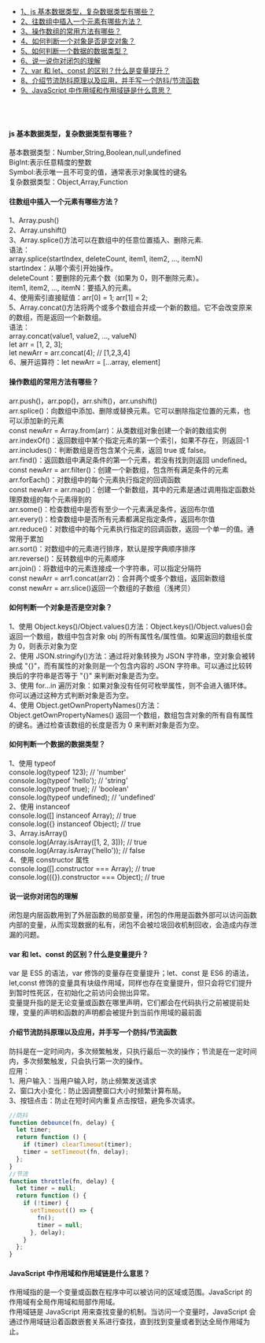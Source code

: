 - [1、js 基本数据类型，复杂数据类型有哪些？](#js-基本数据类型复杂数据类型有哪些)
- [2、往数组中插入一个元素有哪些方法？](#往数组中插入一个元素有哪些方法)
- [3、操作数组的常用方法有哪些？](#操作数组的常用方法有哪些)
- [4、如何判断一个对象是否是空对象？](#如何判断一个对象是否是空对象)
- [5、如何判断一个数据的数据类型？](#如何判断一个数据的数据类型)
- [6、说一说你对闭包的理解](#说一说你对闭包的理解)
- [7、var 和 let、const 的区别？什么是变量提升？](#var-和-let-const-的区别什么是变量提升)
- [8、介绍节流防抖原理以及应用，并手写一个防抖/节流函数](#介绍节流防抖原理以及应用并手写一个防抖节流函数)
- [9、JavaScript 中作用域和作用域链是什么意思？](#javascript-中作用域和作用域链是什么意思)

<br>
<br>

#### js 基本数据类型，复杂数据类型有哪些？

基本数据类型：Number,String,Boolean,null,undefined<br>
BigInt:表示任意精度的整数<br>
Symbol:表示唯一且不可变的值，通常表示对象属性的键名<br>
复杂数据类型：Object,Array,Function

#### 往数组中插入一个元素有哪些方法？

1、Array.push()<br>
2、Array.unshift()<br>
3、Array.splice()方法可以在数组中的任意位置插入、删除元素.<br>
语法：<br>
array.splice(startIndex, deleteCount, item1, item2, ..., itemN)<br>
startIndex：从哪个索引开始操作。<br>
deleteCount：要删除的元素个数（如果为 0，则不删除元素）。<br>
item1, item2, ..., itemN：要插入的元素。<br>
4、使用索引直接赋值：arr[0] = 1; arr[1] = 2;<br>
5、Array.concat()方法将两个或多个数组合并成一个新的数组。它不会改变原来的数组，而是返回一个新数组。<br>
语法：<br>
array.concat(value1, value2, ..., valueN)<br>
let arr = [1, 2, 3];<br>
let newArr = arr.concat(4); // [1,2,3,4]<br>
6、展开运算符：let newArr = [...array, element]

#### 操作数组的常用方法有哪些？

arr.push()，arr.pop()，arr.shift()，arr.unshift()<br>
arr.splice()：向数组中添加、删除或替换元素。它可以删除指定位置的元素，也可以添加新的元素<br>
const newArr = Array.from(arr)：从类数组对象创建一个新的数组实例<br>
arr.indexOf()：返回数组中某个指定元素的第一个索引，如果不存在，则返回-1<br>
arr.includes()：判断数组是否包含某个元素，返回 true 或 false。<br>
arr.find()：返回数组中满足条件的第一个元素，若没有找到则返回 undefined。<br>
const newArr = arr.filter()：创建一个新数组，包含所有满足条件的元素<br>
arr.forEach()：对数组中的每个元素执行指定的回调函数<br>
const newArr = arr.map()：创建一个新数组，其中的元素是通过调用指定函数处理原数组的每个元素得到的<br>
arr.some()：检查数组中是否有至少一个元素满足条件，返回布尔值<br>
arr.every()：检查数组中是否所有元素都满足指定条件，返回布尔值<br>
arr.reduce()：对数组中的每个元素执行指定的回调函数，返回一个单一的值。通常用于累加<br>
arr.sort()：对数组中的元素进行排序，默认是按字典顺序排序<br>
arr.reverse()：反转数组中的元素顺序<br>
arr.join()：将数组中的元素连接成一个字符串，可以指定分隔符<br>
const newArr = arr1.concat(arr2)：合并两个或多个数组，返回新数组<br>
const newArr = arr.slice()返回一个数组的子数组（浅拷贝）

#### 如何判断一个对象是否是空对象？

1、使用 Object.keys()/Object.values()方法：Object.keys()/Object.values()会返回一个数组，数组中包含对象 obj 的所有属性名/属性值。如果返回的数组长度为 0，则表示对象为空<br>
2、使用 JSON.stringify()方法：通过将对象转换为 JSON 字符串，空对象会被转换成 "{}"，而有属性的对象则是一个包含内容的 JSON 字符串。可以通过比较转换后的字符串是否等于 "{}" 来判断对象是否为空。<br>
3、使用 for...in 遍历对象：如果对象没有任何可枚举属性，则不会进入循环体。你可以通过这种方式判断对象是否为空。<br>
4、使用 Object.getOwnPropertyNames()方法：Object.getOwnPropertyNames() 返回一个数组，数组包含对象的所有自有属性的键名。通过检查该数组的长度是否为 0 来判断对象是否为空。

#### 如何判断一个数据的数据类型？

1、使用 typeof<br>
console.log(typeof 123); // 'number'<br>
console.log(typeof 'hello'); // 'string'<br>
console.log(typeof true); // 'boolean'<br>
console.log(typeof undefined); // 'undefined'<br>
2、使用 instanceof<br>
console.log([] instanceof Array); // true<br>
console.log({} instanceof Object); // true<br>
3、Array.isArray()<br>
console.log(Array.isArray([1, 2, 3])); // true<br>
console.log(Array.isArray('hello')); // false<br>
4、使用 constructor 属性<br>
console.log([].constructor === Array); // true<br>
console.log(({}).constructor === Object); // true

#### 说一说你对闭包的理解

闭包是内层函数用到了外层函数的局部变量，闭包的作用是函数外部可以访问函数内部的变量，从而实现数据的私有，闭包不会被垃圾回收机制回收，会造成内存泄漏的问题。

#### var 和 let、const 的区别？什么是变量提升？

var 是 ES5 的语法，var 修饰的变量存在变量提升；let、const 是 ES6 的语法，let,const 修饰的变量具有块级作用域，同样也存在变量提升，但只会将它们提升到暂时性死区，在初始化之前访问会抛出异常。<br>
变量提升指的是无论变量或函数在哪里声明，它们都会在代码执行之前被提前处理，变量的声明和函数的声明都会被提升到当前作用域的最前面

#### 介绍节流防抖原理以及应用，并手写一个防抖/节流函数

防抖是在一定时间内，多次频繁触发，只执行最后一次的操作；节流是在一定时间内，多次频繁触发，只会执行第一次的操作。<br>
应用：<br>
1、用户输入：当用户输入时，防止频繁发送请求<br>
2、窗口大小变化：防止因调整窗口大小时频繁计算布局。<br>
3、按钮点击：防止在短时间内重复点击按钮，避免多次请求。

```javascript
//防抖
function debounce(fn, delay) {
  let timer;
  return function () {
    if (timer) clearTimeout(timer);
    timer = setTimeout(fn, delay);
  };
}
//节流
function throttle(fn, delay) {
  let timer = null;
  return function () {
    if (!timer) {
      setTimeout(() => {
        fn();
        timer = null;
      }, delay);
    }
  };
}
```

#### JavaScript 中作用域和作用域链是什么意思？

作用域指的是一个变量或函数在程序中可以被访问的区域或范围。JavaScript 的作用域有全局作用域和局部作用域。<br>
作用域链是 JavaScript 用来查找变量的机制。当访问一个变量时，JavaScript 会通过作用域链沿着函数嵌套关系进行查找，直到找到变量或者到达全局作用域为止。
